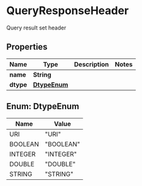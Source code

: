 

# QueryResponseHeader

Query result set header
## Properties

Name | Type | Description | Notes
------------ | ------------- | ------------- | -------------
**name** | **String** |  | 
**dtype** | [**DtypeEnum**](#DtypeEnum) |  | 



## Enum: DtypeEnum

Name | Value
---- | -----
URI | &quot;URI&quot;
BOOLEAN | &quot;BOOLEAN&quot;
INTEGER | &quot;INTEGER&quot;
DOUBLE | &quot;DOUBLE&quot;
STRING | &quot;STRING&quot;



